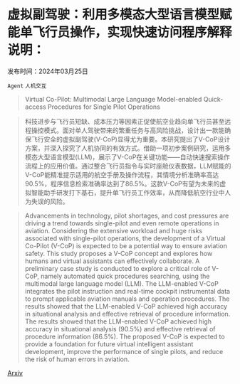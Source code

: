 # 虚拟副驾驶：利用多模态大型语言模型赋能单飞行员操作，实现快速访问程序解释说明：

发布时间：2024年03月25日

`Agent` `人机交互`

> Virtual Co-Pilot: Multimodal Large Language Model-enabled Quick-access Procedures for Single Pilot Operations

> 科技进步与飞行员短缺、成本压力等因素正促使航空业趋向单飞行员甚至远程操控模式。面对单人驾驶带来的繁重任务与高风险挑战，设计出一款能确保飞行安全的虚拟副驾驶(V-CoP)显得尤为重要。本研究提出了V-CoP设计方案，并深入探究了人机协同的有效方式。借助一项初步案例研究，运用多模态大型语言模型(LLM)，展示了V-CoP在关键功能——自动快速搜索操作流程上的应用价值。通过整合飞行员指令与实时座舱仪表数据，LLM赋能的V-CoP能精准提示适用的航空手册及操作流程，其情境分析准确率高达90.5%，程序信息检索准确率达到了86.5%。这款V-CoP有望为未来的虚拟智能助手研发打下基石，提升单飞行员工作效率，从而降低航空行业中人为失误的风险。

> Advancements in technology, pilot shortages, and cost pressures are driving a trend towards single-pilot and even remote operations in aviation. Considering the extensive workload and huge risks associated with single-pilot operations, the development of a Virtual Co-Pilot (V-CoP) is expected to be a potential way to ensure aviation safety. This study proposes a V-CoP concept and explores how humans and virtual assistants can effectively collaborate. A preliminary case study is conducted to explore a critical role of V-CoP, namely automated quick procedures searching, using the multimodal large language model (LLM). The LLM-enabled V-CoP integrates the pilot instruction and real-time cockpit instrumental data to prompt applicable aviation manuals and operation procedures. The results showed that the LLM-enabled V-CoP achieved high accuracy in situational analysis and effective retrieval of procedure information. The results showed that the LLM-enabled V-CoP achieved high accuracy in situational analysis (90.5%) and effective retrieval of procedure information (86.5%). The proposed V-CoP is expected to provide a foundation for future virtual intelligent assistant development, improve the performance of single pilots, and reduce the risk of human errors in aviation.

[Arxiv](https://arxiv.org/abs/2403.16645)